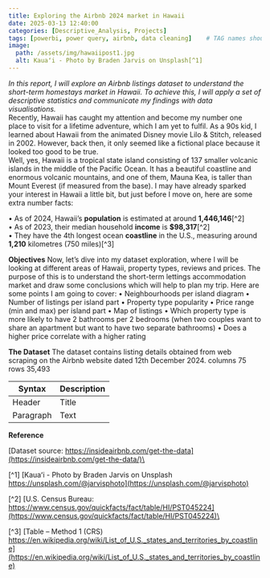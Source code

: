```yaml
---
title: Exploring the Airbnb 2024 market in Hawaii
date: 2025-03-13 12:40:00
categories: [Descriptive_Analysis, Projects]
tags: [powerbi, power query, airbnb, data cleaning]    # TAG names should always be lowercase
image:
  path: /assets/img/hawaiipost1.jpg
  alt: Kauaʻi - Photo by Braden Jarvis on Unsplash[^1]
---
```

*In this report, I will explore an Airbnb listings dataset to understand the short-term homestays market in Hawaii. To achieve this, I will apply a set of descriptive statistics and communicate my findings with data visualisations.*\
Recently, Hawaii has caught my attention and become my number one place to visit for a lifetime adventure, which I am yet to fulfil.  As a 90s kid, I learned about Hawaii from the animated Disney movie Lilo & Stitch, released in 2002. However, back then, it only seemed like a fictional place because it looked too good to be true.\
Well, yes, Hawaii is a tropical state island consisting of 137 smaller volcanic islands in the middle of the Pacific Ocean. It has a beautiful coastline and enormous volcanic mountains, and one of them, Mauna Kea, is taller than Mount Everest (if measured from the base). I may have already sparked your interest in Hawaii a little bit, but just before I move on, here are some extra number facts:

•	As of 2024, Hawaii’s **population** is estimated at around **1,446,146**[^2]\
•	As of 2023, their median household **income** is **$98,317**[^2]\
•	They have the 4th longest ocean **coastline** in the U.S., measuring around **1,210** kilometres (750 miles)[^3]

**Objectives**
Now, let’s dive into my dataset exploration, where I will be looking at different areas of Hawaii, property types, reviews and prices. The purpose of this is to understand the short-term lettings accommodation market and draw some conclusions which will help to plan my trip. Here are some points I am going to cover:
•	Neighbourhoods per island diagram
•	Number of listings per island part
•	Property type popularity
•	Price range (min and max) per island part
•	Map of listings
•	Which property type is more likely to have 2 bathrooms per 2 bedrooms (when two couples want to share an apartment but want to have two separate bathrooms)
•	Does a higher price correlate with a higher rating

**The Dataset**
The dataset contains listing details obtained from web scraping on the Airbnb website dated 12th December 2024.
columns	75
rows	35,493 

| Syntax    | Description |
| --------- | ----------- |
| Header    | Title       |
| Paragraph | Text        |

**Reference**

[Dataset source: https://insideairbnb.com/get-the-data](https://insideairbnb.com/get-the-data/)\

[^1] [Kauaʻi - Photo by Braden Jarvis on Unsplash https://unsplash.com/@jarvisphoto](https://unsplash.com/@jarvisphoto)

[^2] [U.S. Census Bureau: https://www.census.gov/quickfacts/fact/table/HI/PST045224](https://www.census.gov/quickfacts/fact/table/HI/PST045224)\

[^3] [Table – Method 1 (CRS) https://en.wikipedia.org/wiki/List_of_U.S._states_and_territories_by_coastline](https://en.wikipedia.org/wiki/List_of_U.S._states_and_territories_by_coastline)
